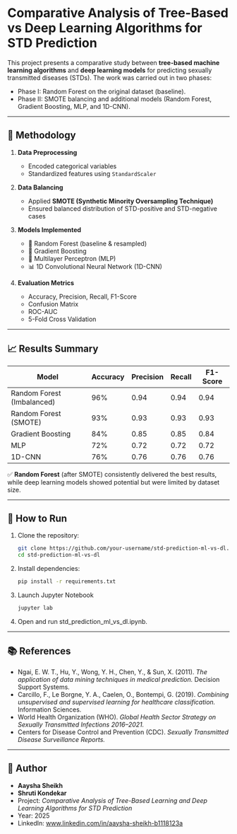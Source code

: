 # Comparative Analysis of Tree-Based vs Deep Learning Algorithms for STD Prediction

This project presents a comparative study between **tree-based machine learning algorithms** and **deep learning models** for predicting sexually transmitted diseases (STDs). The work was carried out in two phases:  
- Phase I: Random Forest on the original dataset (baseline).  
- Phase II: SMOTE balancing and additional models (Random Forest, Gradient Boosting, MLP, and 1D-CNN).  

---

## 🧪 Methodology
1. **Data Preprocessing**  
   - Encoded categorical variables  
   - Standardized features using `StandardScaler`  

2. **Data Balancing**  
   - Applied **SMOTE (Synthetic Minority Oversampling Technique)**  
   - Ensured balanced distribution of STD-positive and STD-negative cases  

3. **Models Implemented**  
   - 🌲 Random Forest (baseline & resampled)  
   - 🌳 Gradient Boosting  
   - 🤖 Multilayer Perceptron (MLP)  
   - 📊 1D Convolutional Neural Network (1D-CNN)  

4. **Evaluation Metrics**  
   - Accuracy, Precision, Recall, F1-Score  
   - Confusion Matrix  
   - ROC-AUC  
   - 5-Fold Cross Validation  

---

## 📈 Results Summary

| Model                    | Accuracy | Precision | Recall | F1-Score |
|---------------------------|----------|-----------|--------|----------|
| Random Forest (Imbalanced)| 96%      | 0.94      | 0.94   | 0.94     |
| Random Forest (SMOTE)     | 93%      | 0.93      | 0.93   | 0.93     |
| Gradient Boosting         | 84%      | 0.85      | 0.85   | 0.84     |
| MLP                       | 72%      | 0.72      | 0.72   | 0.72     |
| 1D-CNN                    | 76%      | 0.76      | 0.76   | 0.76     |

✅ **Random Forest** (after SMOTE) consistently delivered the best results, while deep learning models showed potential but were limited by dataset size.  

---

## 🚀 How to Run
1. Clone the repository:
   ```bash
   git clone https://github.com/your-username/std-prediction-ml-vs-dl.git
   cd std-prediction-ml-vs-dl
2. Install dependencies:
   ```bash
   pip install -r requirements.txt
3. Launch Jupyter Notebook
   ```bash
   jupyter lab
4. Open and run std_prediction_ml_vs_dl.ipynb.

---

## 📚 References
- Ngai, E. W. T., Hu, Y., Wong, Y. H., Chen, Y., & Sun, X. (2011). *The application of data mining techniques in medical prediction.* Decision Support Systems.  
- Carcillo, F., Le Borgne, Y. A., Caelen, O., Bontempi, G. (2019). *Combining unsupervised and supervised learning for healthcare classification.* Information Sciences.  
- World Health Organization (WHO). *Global Health Sector Strategy on Sexually Transmitted Infections 2016–2021.*  
- Centers for Disease Control and Prevention (CDC). *Sexually Transmitted Disease Surveillance Reports.*  

---

## 👤 Author
- **Aaysha Sheikh**
- **Shruti Kondekar**
- Project: *Comparative Analysis of Tree-Based Learning and Deep Learning Algorithms for STD Prediction*  
- Year: 2025  
- LinkedIn: www.linkedin.com/in/aaysha-sheikh-b1118123a





